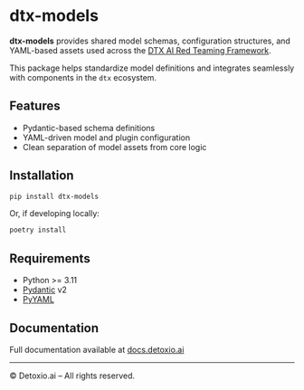 # dtx-models

**dtx-models** provides shared model schemas, configuration structures, and YAML-based assets used across the [DTX AI Red Teaming Framework](https://docs.detoxio.ai).

This package helps standardize model definitions and integrates seamlessly with components in the `dtx` ecosystem.

## Features

- Pydantic-based schema definitions
- YAML-driven model and plugin configuration
- Clean separation of model assets from core logic

## Installation

```bash
pip install dtx-models
````

Or, if developing locally:

```bash
poetry install
```

## Requirements

* Python >= 3.11
* [Pydantic](https://docs.pydantic.dev/) v2
* [PyYAML](https://pyyaml.org/)

## Documentation

Full documentation available at [docs.detoxio.ai](https://docs.detoxio.ai)

---

© Detoxio.ai – All rights reserved.

